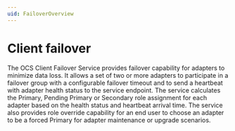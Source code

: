 ```yaml
---
uid: FailoverOverview
---
```


# Client failover

The OCS Client Failover Service provides failover capability for adapters to minimize data loss. It allows a set of two or more adapters to participate in a failover group with a configurable failover timeout and to send a heartbeat with adapter health status to the service endpoint. The service calculates the Primary, Pending Primary or Secondary role assignment for each adapter based on the health status and heartbeat arrival time. The service also provides role override capability for an end user to choose an adapter to be a forced Primary for adapter maintenance or upgrade scenarios.